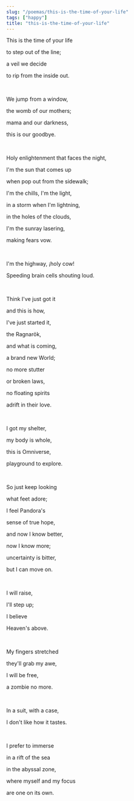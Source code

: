 ```yaml
---
slug: "/poemas/this-is-the-time-of-your-life"
tags: ["happy"]
title: "this-is-the-time-of-your-life"
---
```

This is the time of your life

to step out of the line;

a veil we decide

to rip from the inside out.

&nbsp;

We jump from a window,

the womb of our mothers;

mama and our darkness,

this is our goodbye.

&nbsp;

Holy enlightenment that faces the night,

I'm the sun that comes up

when pop out from the sidewalk;

I'm the chills, I'm the light,

in a storm when I'm lightning,

in the holes of the clouds,

I'm the sunray lasering,

making fears vow.

&nbsp;

I'm the highway, ¡holy cow!

Speeding brain cells shouting loud.

&nbsp;

Think I've just got it

and this is how,

I've just started it,

the Ragnarök,

and what is coming,

a brand new World;

no more stutter

or broken laws,

no floating spirits

adrift in their love.

&nbsp;

I got my shelter,

my body is whole,

this is Omniverse,

playground to explore.

&nbsp;

So just keep looking

what feet adore;

I feel Pandora's

sense of true hope,

and now I know better,

now I know more;

uncertainty is bitter,

but I can move on.

&nbsp;

I will raise,

I'll step up;

I believe

Heaven's above.

&nbsp;

My fingers stretched

they'll grab my awe,

I will be free,

a zombie no more.

&nbsp;

In a suit, with a case,

I don't like how it tastes.

&nbsp;

I prefer to immerse

in a rift of the sea

in the abyssal zone,

where myself and my focus

are one on its own.